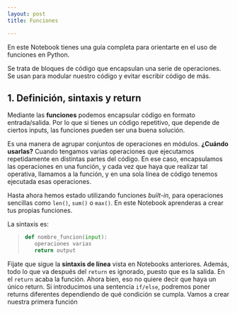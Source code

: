 ```yaml
---
layout: post
title: Funciones

---
```


En este Notebook tienes una guía completa para orientarte en el uso de funciones en Python.

Se trata de bloques de código que encapsulan una serie de operaciones. Se usan para modular nuestro código y evitar escribir código de más.


## 1. Definición, sintaxis y return
Mediante las **funciones** podemos encapsular código en formato entrada/salida. Por lo que si tienes un código repetitivo, que depende de ciertos inputs, las funciones pueden ser una buena solución.

Es una manera de agrupar conjuntos de operaciones en módulos. **¿Cuándo usarlas?** Cuando tengamos varias operaciones que ejecutamos repetidamente en distintas partes del código. En ese caso, encapsulamos las operaciones en una función, y cada vez que haya que realizar tal operativa, llamamos a la función, y en una sola línea de código tenemos ejecutada esas operaciones.

Hasta ahora hemos estado utilizando funciones *built-in*, para operaciones sencillas como `len()`, `sum()` o `max()`. En este Notebook aprenderas a crear tus propias funciones.

La sintaxis es:
> ```Python
> def nombre_funcion(input):
>    operaciones varias
>    return output
> ```

Fíjate que sigue la **sintaxis de línea** vista en Notebooks anteriores. Además, todo lo que va después del `return` es ignorado, puesto que es la salida. En el `return` acaba la función. Ahora bien, eso no quiere decir que haya un único return. Si introducimos una sentencia `if/else`, podremos poner returns diferentes dependiendo de qué condición se cumpla. Vamos a crear nuestra primera función